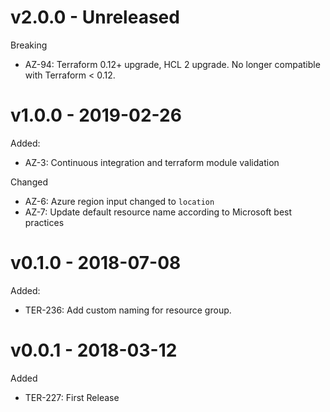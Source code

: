 # v2.0.0 - Unreleased

Breaking
  * AZ-94: Terraform 0.12+ upgrade, HCL 2 upgrade. No longer compatible with Terraform < 0.12.

# v1.0.0 - 2019-02-26

Added:
  * AZ-3: Continuous integration and terraform module validation

Changed
  * AZ-6: Azure region input changed to `location`
  * AZ-7: Update default resource name according to Microsoft best practices

# v0.1.0 - 2018-07-08

Added:
  * TER-236: Add custom naming for resource group.

# v0.0.1 - 2018-03-12

Added
  * TER-227: First Release
